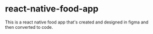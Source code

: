 # react-native-food-app

This is a react native food app that's created and designed in figma and then converted to code.
